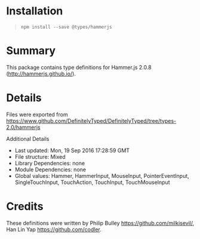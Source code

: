 # Installation
> `npm install --save @types/hammerjs`

# Summary
This package contains type definitions for Hammer.js 2.0.8 (http://hammerjs.github.io/).

# Details
Files were exported from https://www.github.com/DefinitelyTyped/DefinitelyTyped/tree/types-2.0/hammerjs

Additional Details
 * Last updated: Mon, 19 Sep 2016 17:28:59 GMT
 * File structure: Mixed
 * Library Dependencies: none
 * Module Dependencies: none
 * Global values: Hammer, HammerInput, MouseInput, PointerEventInput, SingleTouchInput, TouchAction, TouchInput, TouchMouseInput

# Credits
These definitions were written by Philip Bulley <https://github.com/milkisevil/>, Han Lin Yap <https://github.com/codler>.
